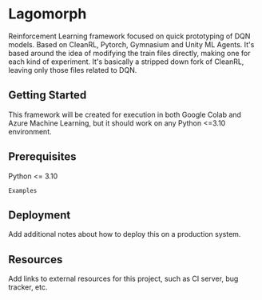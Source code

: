 # Lagomorph

Reinforcement Learning framework focused on quick prototyping of DQN models. Based on CleanRL, Pytorch, Gymnasium and Unity ML Agents.
It's based around the idea of modifying the train files directly, making one for each kind of experiment.
It's basically a stripped down fork of CleanRL, leaving only those files related to DQN.

## Getting Started

This framework will be created for execution in both Google Colab and Azure Machine Learning, but it should work on any Python <=3.10 environment.

## Prerequisites

Python <= 3.10

```
Examples
```

## Deployment

Add additional notes about how to deploy this on a production system.

## Resources

Add links to external resources for this project, such as CI server, bug tracker, etc.
